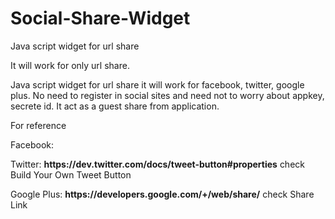 Social-Share-Widget
===================

Java script widget for url share

It will work for only url share.

Java script widget for url share it will work for facebook, twitter, google plus.
No need to register in social sites and need not to worry about appkey, secrete id. It act as a guest share from application. 

<p>For reference</p>
<p>Facebook:</p>
<p>Twitter: <b>https://dev.twitter.com/docs/tweet-button#properties</b> check Build Your Own Tweet Button</p>
<p>Google Plus: <b>https://developers.google.com/+/web/share/</b> check Share Link</p>
